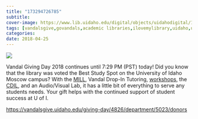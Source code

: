 ```yaml
---
title: "173294726785"
subtitle: 
cover-image: https://www.lib.uidaho.edu/digital/objects/uidahodigital/173294726785.png
tags: [vandalsgive,govandals,academic libraries,ilovemylibrary,uidaho,university of idaho,study motivation,life of a student]
categories: 
date: 2018-04-25
---
```


<p><img class="img-fluid" class="img-fluid"  src="https://www.lib.uidaho.edu/digital/objects/uidahodigital/173294726785.png" /></p>
<div class="caption">
 <p>Vandal Giving Day 2018 continues until 7:29 PM (PST) today! Did you know that the library was voted the Best Study Spot on the University of Idaho Moscow campus? With the <a href="https://mill.lib.uidaho.edu/" target="_blank">MILL</a>, Vandal Drop-In Tutoring, <a href="https://www.lib.uidaho.edu/services/workshops/" target="_blank">workshops</a>, the <a href="https://cdil.lib.uidaho.edu/" target="_blank">CDIL</a>, and an Audio/Visual Lab, it has a little bit of everything to serve any students needs. Your gift helps with the continued support of student success at U of I.&nbsp;</p>
 <p><a href="https://vandalsgive.uidaho.edu/giving-day/4826/department/5023/donors" target="_blank">https://vandalsgive.uidaho.edu/giving-day/4826/department/5023/donors</a></p> 
</div>
